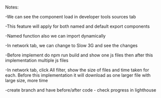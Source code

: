 Notes:

-We can see the component load in developer tools sources tab

-This feature will apply for both named and default export components

-Named function also we can import dynamically

-In network tab, we can change to Slow 3G and see the changes

-Before implement do npm run build and show one js files then after this implementation multiple js files

-In network tab, click All filter, show the size of files and time taken for each. Before this implementation it will download as one larger file with large size, more time

-create branch and have before/after code - check progress in lighthouse
